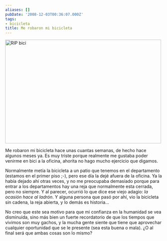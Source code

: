 ```yaml
---
aliases: []
pubDate: '2008-12-03T00:36:07.000Z'
tags:
- bicicleta
title: Me robaron mi bicicleta
---
```


<a href="http://www.flickr.com/photos/jackbravo/2430407912/" title="RIP bici by jackbravo, on Flickr"><img src="http://farm4.static.flickr.com/3164/2430407912_298ee04536.jpg" width="500" height="334" alt="RIP bici" /></a>

Me robaron mi bicicleta hace unas cuantas semanas, de hecho hace algunos meses ya. Es muy triste porque realmente me gustaba poder venirme en bici a la oficina, ahorita no hago mucho ejercicio que digamos.

Normalmente metía la bicicleta a un patio que tenemos en el departamento (estamos en el primer piso ;-), pero ese día la dejé afuera de la oficina. Ya la había dejado ahí otras veces, y no me preocupaba demasiado porque para entrar a los departamentos hay una reja que normalmente esta cerrada, pero no siempre. Y al parecer, ocurrió lo que dice ese viejo adagio: _la ocasión hace al ladrón_. Y alguna persona que pasó por ahí, vio la bicicleta sin cadena, la reja abierta, y lo demás es historia...

No creo que este sea motivo para que mi confianza en la humanidad se vea disminuida, sino más bien un fuerte recordatorio de que los tiempos que vivimos son muy gachos, y la mucha gente siente que tiene que aprovechar cualquier oportunidad que se le presente (sea esta buena o mala). ¿O al final será que ambas cosas son lo mismo?

<!--break-->